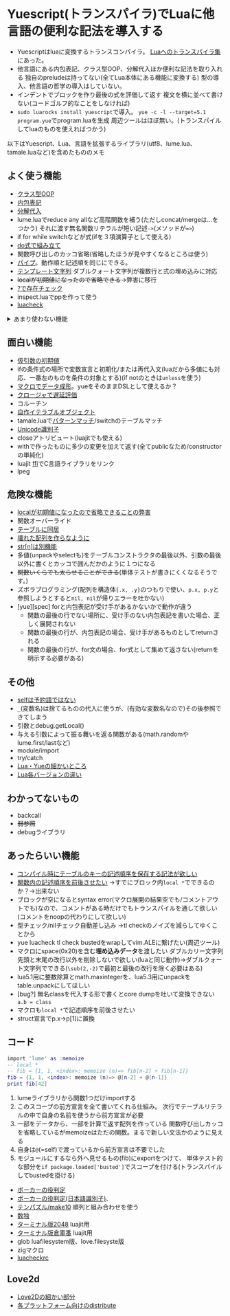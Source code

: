 # Yuescript(トランスパイラ)でLuaに他言語の便利な記法を導入する

- Yuescriptはluaに変換するトランスコンパイラ。
  [Luaへのトランスパイラ集](https://github.com/hengestone/lua-languages)にあった。
- 他言語にある内包表記、クラス型OOP、分解代入ほか便利な記法を取り入れる
  独自のpreludeは持ってない(全てLua本体にある機能に変換する)
  型の導入、他言語の哲学の導入はしていない。
- インデントでブロックを作り最後の式を評価して返す
  複文を横に並べて書けない(コードゴルフ的なことをしなければ)
- `sudo luarocks install yuescript`で導入。
  `yue -c -l --target=5.1 program.yue`でprogram.luaを生成
  周辺ツールはほぼ無い。(トランスパイルしてluaのものを使えればつかう)

以下はYuescript、Lua、言語を拡張するライブラリ(utf8、lume.lua、tamale.luaなど)を含めたもののメモ

## よく使う機能

- [クラス型OOP](doc/クラス型OOP.md)
- [内包表記](doc/内包表記.md)
- [分解代入](doc/分解代入.md)
- lume.luaでreduce any allなど高階関数を補う(ただしconcat/mergeは...をつかう)
  それに渡す無名関数リテラルが短い記述`->`(メソッドが`=>`)
- if for while switchなどが式(ifを３項演算子として使える)
- [do式で組み立て](do式で組み立て.md)
- 関数呼び出しのカッコ省略(省略したほうが見やすくなるところは使う)
- [パイプ](doc/パイプ.md)。動作順と記述順を同じにできる。
- [テンプレート文字列](doc/テンプレート文字列.md) ダブルクォート文字列が複数行と式の埋め込みに対応
- ~~localが初期値になったので省略できる~~→弊害に移行
- [?で存在チェック](doc/?で存在チェック.md)
- inspect.luaでppを作って使う
- [luacheck](doc/luacheck.md)

<details>
<summary>あまり使わない機能</summary>

- !で関数呼び出し
- gotoとラベルは使わない(emscripten-luaが対応してないので)。脱出はreturnを使うようにする
- ??オペレータ(nil専用のor。使い分けるシーンがない)
- const(テーブルの中身は変えられちゃうので)
- global(`_G`と同じ？)
- lumeにあるが内包表記で書ける高階関数・パイプがあるのでチェーン表記は使わない
- 多重代入 `a = b = 0` (多値代入があるので)
- 後置if/for(前に置くもののただの糖衣構文。スコープを作る。前に書いたほうが見やすい)
- luajit ffiで高速計算
- luajitのi接尾辞(cdataの虚数を作る)

</details>

## 面白い機能

- [仮引数の初期値](doc/仮引数の初期値.md)
- ifの条件式の場所で変数宣言と初期化/または再代入文(luaだから多値にも対応、一番左のものを条件の対象とする)(if notのときは`unless`を使う)
- [マクロでデータ成形](doc/マクロでデータ成形.md)。yueをそのままDSLとして使えるか？
- [クロージャで遅延評価](クロージャで遅延評価)
- コルーチン
- [自作イテラブルオブジェクト](自作イテラブルオブジェクト)
- tamale.luaで[パターンマッチ](doc/パターンマッチ.md)/switchのテーブルマッチ
- [Unicode識別子](Unicode識別子)
- closeアトリビュート(luajitでも使える)
- withで作ったものに多少の変更を加えて返す(全てpublicなため/constructorの単純化)
- luajit [ffi](doc/ffi.md)でC言語ライブラリをリンク
- lpeg

## 危険な機能

- [localが初期値になったので省略できることの弊害](doc/localが初期値になったので省略できることの弊害)
- 関数オーバーライド
- [テーブルに同居](doc/テーブルに同居.md)
- [壊れた配列を作らなように](doc/壊れた配列を作らなように.md)
- [str[n]は別機能](doc/str[n]は別機能.md)
- 多値(unpackやselectも)をテーブルコンストラクタの最後以外、引数の最後以外に書くとカッコで囲んだかのように１つになる
- ~~関数いくらでも太らせることができる~~(単体テストが書きにくくなるそうです。)
- ズボラプログラミング(配列を構造体`{.x, .y}`のつもりで使い、`p.x, p.y`と参照しようとすると`nil, nil`が帰りエラーを吐かない)
- [yue][spec] forと内包表記が受け手があるかないかで動作が違う
  - 関数の最後の行でない場所に、受け手のない内包表記を書いた場合、正しく展開されない
  - 関数の最後の行が、内包表記の場合、受け手があるものとしてreturnされる
  - 関数の最後の行が、for文の場合、for式として集めて返さない(returnを明示する必要がある)

## その他

- [selfは予約語ではない](doc/selfは予約語ではない.md)
- `_`(変数名)は捨てるものの代入に使うが、(有効な変数名なので)その後参照できてしまう
- 引数とdebug.getLocal()
- 与える引数によって振る舞いを返る関数がある(math.randomやlume.first/lastなど)
- module/import
- try/catch
- [Lua・Yueの細かいところ](doc/Lua・Yueの細かいところ.md)
- [Lua各バージョンの違い](doc/Lua各バージョンの違い.md)

## わかってないもの

- backcall
- ~~弱参照~~
- debugライブラリ

## あったらいい機能

- [コンパイル時にテーブルのキーの記述順序を保存する記法が欲しい](doc/コンパイル時にテーブルのキーの記述順序を保存する記法が欲しい.md)
- [関数内の記述順序を前後させたい](関数内の記述順序を前後させたい)
  →すでにブロック内`local *`でできるのか？→出来ない
- ブロックが空になるとsyntax error(マクロ展開の結果空でも/コメントアウトでも)なので、コメントがある時だけでもトランスパイルを通して欲しい(コメントをnoopの代わりにして欲しい)
- 型チェック/nilチェック自動差し込み →tl checkのノイズを減らしてゆくことから
- yue luacheck tl check bustedをwrapしてvim.ALEに繋げたい(周辺ツール)
- マクロにspace(0x20)を含む**埋め込みデータ**を渡したい
  ダブルカリー文字列先頭と末尾の改行以外を削除しないで欲しい(luaと同じ動作)→ダブルクォート文字列でできる(`\sub(2,-2)`で最初と最後の改行を除く必要はある)
- lua5.1用に整数除算とmath.maxintegerを、lua5.3用にunpackをtable.unpackにしてほしい
- [bug?] 無名classを代入する形で書くとcore dumpを吐いて変換できない `a.b = class`
- マクロも`local *`で記述順序を前後させたい
- struct宣言でp.x→p[1]に置換

## コード

```yuecode.lua
import 'lume' as :memoize
-- local *
-- fib = {1, 1, <index>: memoize (n)=> fib[n-2] + fib[n-1]}
fib = {1, 1, <index>: memoize (n)=> @[n-2] + @[n-1]}
print fib[42]
```

1. lumeライブラリから関数1つだけimportする
2. このスコープの前方宣言を全て書いてくれる仕組み。
   次行でテーブルリテラルの中で自身の名前を使うから前方宣言が必要
3. 一部をデータから、一部を計算で返す配列を作っている
   関数呼び出しカッコを省略しているがmemoizeはただの関数。まるで新しい文法かのように見える
4. 自身は`@`(=self)で渡っているから前方宣言は不要でした
5. モジュールにするなら外へ見せるもの(fib)にexportをつけて、
   単体テスト的な部分を`if package.loaded['busted']`でスコープを付ける(トランスパイルしてbustedを掛ける)

- [ポーカーの役判定](code/poker.yue)
- [ポーカーの役判定(日本語識別子)](code/ポーカー.yue)、
- [テンパズル/make10](code/tenpuzzle.yue) 順列と組み合わせを使う
- [数独](code/数独.yue)
- [ターミナル版2048](code/g2048_lcurses.yue) luajit用
- [ターミナル版倉庫番](code/sokoban_lcurses.yue) luajit用
- glob luafilesystem版、love.filesyste版
- zigマクロ
- [luacheckrc](code/.luacheckrc)

## Love2d

- [Love2Dの細かい部分](doc/Love2Dの細かい部分.md)
- [各プラットフォーム向けのdistribute](doc/distribute.md)
